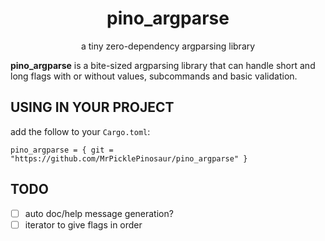 
<div align="center">

# pino_argparse
a tiny zero-dependency argparsing library

</div>

**pino_argparse** is a bite-sized argparsing library that can handle short and
long flags with or without values, subcommands and basic validation.

## USING IN YOUR PROJECT

add the follow to your `Cargo.toml`:
```
pino_argparse = { git = "https://github.com/MrPicklePinosaur/pino_argparse" }
```

## TODO

- [ ] auto doc/help message generation?
- [ ] iterator to give flags in order
